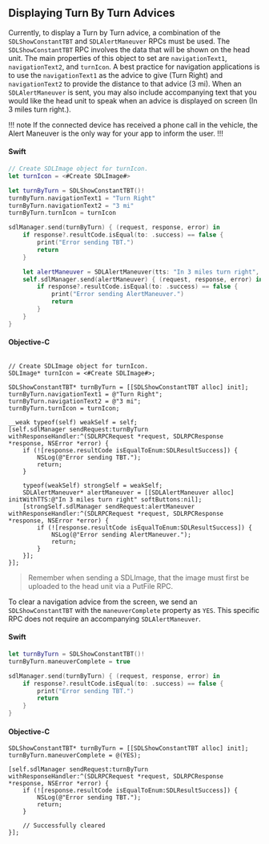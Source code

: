 ## Displaying Turn By Turn Advices

Currently, to display a Turn by Turn advice, a combination of the `SDLShowConstantTBT` and `SDLAlertManeuver` RPCs must be used. The `SDLShowConstantTBT` RPC involves the data that will be shown on the head unit. The main properties of this object to set are `navigationText1`, `navigationText2`, and `turnIcon`. A best practice for navigation applications is to use the `navigationText1` as the advice to give (Turn Right) and `navigationText2` to provide the distance to that advice (3 mi). When an `SDLAlertManeuver` is sent, you may also include accompanying text that you would like the head unit to speak when an advice is displayed on screen (In 3 miles turn right.).

!!! note
If the connected device has received a phone call in the vehicle, the Alert Maneuver is the only way for your app to inform the user.
!!!

#### Swift
```swift
// Create SDLImage object for turnIcon.
let turnIcon = <#Create SDLImage#>

let turnByTurn = SDLShowConstantTBT()!
turnByTurn.navigationText1 = "Turn Right"
turnByTurn.navigationText2 = "3 mi"
turnByTurn.turnIcon = turnIcon

sdlManager.send(turnByTurn) { (request, response, error) in
    if response?.resultCode.isEqual(to: .success) == false {
        print("Error sending TBT.")
        return
    }

    let alertManeuver = SDLAlertManeuver(tts: "In 3 miles turn right", softButtons: nil)!
    self.sdlManager.send(alertManeuver) { (request, response, error) in
        if response?.resultCode.isEqual(to: .success) == false {
            print("Error sending AlertManeuver.")
            return
        }
    }
}
```

#### Objective-C
```objc

// Create SDLImage object for turnIcon.
SDLImage* turnIcon = <#Create SDLImage#>;

SDLShowConstantTBT* turnByTurn = [[SDLShowConstantTBT alloc] init];
turnByTurn.navigationText1 = @"Turn Right";
turnByTurn.navigationText2 = @"3 mi";
turnByTurn.turnIcon = turnIcon;

__weak typeof(self) weakSelf = self;
[self.sdlManager sendRequest:turnByTurn withResponseHandler:^(SDLRPCRequest *request, SDLRPCResponse *response, NSError *error) {
    if (![response.resultCode isEqualToEnum:SDLResultSuccess]) {
        NSLog(@"Error sending TBT.");
        return;
    }

    typeof(weakSelf) strongSelf = weakSelf;
    SDLAlertManeuver* alertManeuver = [[SDLAlertManeuver alloc] initWithTTS:@"In 3 miles turn right" softButtons:nil];
    [strongSelf.sdlManager sendRequest:alertManeuver withResponseHandler:^(SDLRPCRequest *request, SDLRPCResponse *response, NSError *error) {
        if (![response.resultCode isEqualToEnum:SDLResultSuccess]) {
            NSLog(@"Error sending AlertManeuver.");
            return;
        }
    }];
}];
```

> Remember when sending a SDLImage, that the image must first be uploaded to the head unit via a PutFile RPC.

To clear a navigation advice from the screen, we send an `SDLShowConstantTBT` with the `maneuverComplete` property as `YES`. This specific RPC does not require an accompanying `SDLAlertManeuver`.  

#### Swift
```swift
let turnByTurn = SDLShowConstantTBT()!
turnByTurn.maneuverComplete = true

sdlManager.send(turnByTurn) { (request, response, error) in
    if response?.resultCode.isEqual(to: .success) == false {
        print("Error sending TBT.")
        return
    }
}

```

#### Objective-C
```objc
SDLShowConstantTBT* turnByTurn = [[SDLShowConstantTBT alloc] init];
turnByTurn.maneuverComplete = @(YES);

[self.sdlManager sendRequest:turnByTurn withResponseHandler:^(SDLRPCRequest *request, SDLRPCResponse *response, NSError *error) {
    if (![response.resultCode isEqualToEnum:SDLResultSuccess]) {
        NSLog(@"Error sending TBT.");
        return;
    }

    // Successfully cleared
}];

```